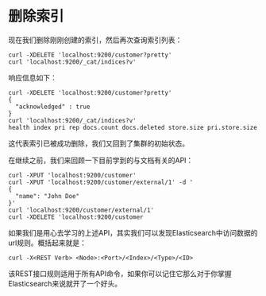 # 删除索引

现在我们删除刚刚创建的索引，然后再次查询索引列表：

```
curl -XDELETE 'localhost:9200/customer?pretty'
curl 'localhost:9200/_cat/indices?v'
```

响应信息如下：

```
curl -XDELETE 'localhost:9200/customer?pretty'
{
  "acknowledged" : true
}
curl 'localhost:9200/_cat/indices?v'
health index pri rep docs.count docs.deleted store.size pri.store.size
```

这代表索引已被成功删除，我们又回到了集群的初始状态。

在继续之前，我们来回顾一下目前学到的与文档有关的API：

```
curl -XPUT 'localhost:9200/customer'
curl -XPUT 'localhost:9200/customer/external/1' -d '
{
  "name": "John Doe"
}'
curl 'localhost:9200/customer/external/1'
curl -XDELETE 'localhost:9200/customer
```

如果我们是用心去学习的上述API，其实我们可以发现Elasticsearch中访问数据的url规则。概括起来就是：

```
curl -X<REST Verb> <Node>:<Port>/<Index>/<Type>/<ID>
```

该REST接口规则适用于所有API命令，如果你可以记住它那么对于你掌握Elasticsearch来说就开了一个好头。

